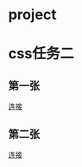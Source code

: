 # project
css任务二</br>
==
第一张
--
[连接](https://frankyieen.github.io/project/任务一.html)</br>

第二张
--
[连接](https://frankyieen.github.io/project/任务二.html)</br>
